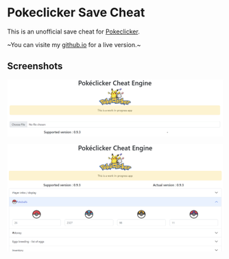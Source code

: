 # Pokeclicker Save Cheat

This is an unofficial save cheat for [Pokeclicker](https://www.pokeclicker.com/).

~You can visite my [github.io](https://corentinleguen.github.io/) for a live version.~

## Screenshots

[![main page](img/mainpage.png)](https://corentinleguen.github.io/)

[![example page](img/examplepage.png)](https://corentinleguen.github.io/)

